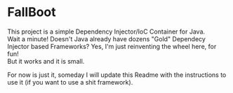 # FallBoot

This project is a simple Dependency Injector/IoC Container for Java.  
Wait a minute! Doesn't Java already have dozens "Gold" Dependecy Injector based Frameworks? Yes, I'm just reinventing the wheel here, for fun!  
But it works and it is small.

For now is just it, someday I will update this Readme with the instructions to use it (if you want to use a shit framework).
